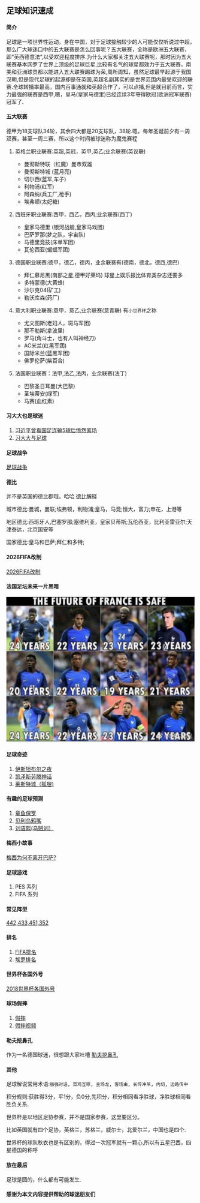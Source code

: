 ## 足球知识速成

#### 简介
足球是一项世界性运动。身在中国，对于足球接触较少的人可能仅仅听说过中超，那么广大球迷口中的五大联赛是怎么回事呢？五大联赛，全称是欧洲五大联赛，即“英西德意法”,以受欢迎程度排序.为什么大家都关注五大联赛呢，那时因为五大联赛基本网罗了世界上顶级的足球巨星,比较有名气的球星都效力于五大联赛，南美和亚洲球员都以能进入五大联赛踢球为荣,周所周知，虽然足球最早起源于我国汉朝,但是现代足球的起源却是在英国,英超名副其实的是世界范围内最受欢迎的联赛.全球转播率最高，国内百事通就和英超合作了，可以点播,但是就目前而言，实力最强的联赛是西甲,嗯，皇马(皇家马德里)已经连续3年夺得欧冠(欧洲冠军联赛)冠军了.

#### 五大联赛
德甲为18支球队34轮，其余四大都是20支球队，38轮.嗯，每年圣诞前夕有一周双赛，甚至一周三赛，所以这个时间被球迷称为魔鬼赛程

1. 英格兰职业联赛:英超,英冠，英甲,英乙;业余联赛(英议联)
    * 曼彻斯特联（红魔）曼市双雄
    * 曼彻斯特城 (蓝月亮)
    * 切尔西(蓝军,车子)
    * 利物浦(红军)
    * 阿森纳(兵工厂,枪手)
    * 埃弗顿(太妃糖)

1. 西班牙职业联赛:西甲，西乙，西丙;业余联赛(西丁)
    * 皇家马德里 (银河战舰,皇家马戏团)
    * 巴萨罗那(梦之队，宇宙队)
    * 马德里竞技(床单军团)
    * 瓦伦西亚(蝙蝠军团)

1. 德国职业联赛:德甲，德乙，德丙，业余联赛有(德南，德北，德西,德巴)
    * 拜仁慕尼黑(南部之星,德甲好莱坞) 球星上娱乐报比体育类杂志还要多
    * 多特蒙德(大黄蜂)
    * 沙尔克04(矿工)
    * 勒沃库森(药厂)

1. 意大利职业联赛:意甲，意乙,业余联赛(意青联) 有`小世界杯`之称
    * 尤文图斯(老妇人，斑马军团)
    * 那不勒斯(拿波里)
    * 罗马(角斗士，也有人叫神经刀)
    * AC米兰(红黑军团)
    * 国际米兰(蓝黑军团)
    * 佛罗伦萨(紫百合)

1. 法国职业联赛：法甲,法乙,法丙，业余联赛(法丁)
    * 巴黎圣日耳曼(大巴黎)
    * 圣埃蒂安(绿军)
    * 马赛(血红素)

#### 习大大也是球迷
1. [习近平曾看国足连输5球后愤然离场](http://www.taiwan.cn/xwzx/PoliticsNews/201602/t20160222_11391751.htm '习近平曾看国足连输5球后愤然离场')
1. [习大大与足球](http://gx.people.com.cn/cpc/n/2014/0702/c179665-21555992-5.html '习大大与足球')

#### 足球战争
[足球战争](http://baijiahao.baidu.com/s?id=1603075507873669803&wfr=spider&for=pc '足球战争')

#### 德比
并不是英国的德比郡哦。哈哈     [德比解释](https://baike.baidu.com/item/%E5%BE%B7%E6%AF%94/10557508?fr=aladdin '德比解释')

城市德比:曼城，曼联;埃弗顿，利物浦;皇马，马竞;恒大，富力;申花，上港等

地区德比:西班牙人,巴塞罗那;塞维利亚，皇家贝蒂斯;瓦伦西亚，比利亚雷亚尔;天津泰达，北京国安等

国家德比:皇马和巴萨;拜仁和多特;

#### 2026FIFA改制
[2026FIFA改制](http://baijiahao.baidu.com/s?id=1603237889455445382&wfr=spider&for=pc  '2026FIFA改制')

#### 法国足坛未来一片黑暗
![黑暗](/images/随笔/足球知识速成/football_01.png '黑暗')

#### 足球奇迹
1. [伊斯坦布尔之夜](https://baike.baidu.com/item/2005%E5%B9%B4%E6%AC%A7%E6%B4%B2%E5%86%A0%E5%86%9B%E8%81%94%E8%B5%9B%E5%86%B3%E8%B5%9B/8043282?fr=aladdin&fromid=7324590&fromtitle=%E4%BC%8A%E6%96%AF%E5%9D%A6%E5%B8%83%E5%B0%94%E4%B9%8B%E5%A4%9C‘伊斯坦布尔之夜’)
1. [凯泽斯劳滕神话](https://baike.baidu.com/item/%E5%87%AF%E6%B3%BD%E6%96%AF%E5%8A%B3%E6%BB%95%E7%A5%9E%E8%AF%9D/7020445?fr=aladdin '凯泽斯劳滕神话')
1. [莱斯特城（狐狸)](http://www.vci.cc/v/b0b942 '莱斯特城')

#### 有趣的足球预测
1. [章鱼保罗](https://baike.baidu.com/item/%E7%AB%A0%E9%B1%BC%E4%BF%9D%E7%BD%97/6162367?fr=aladdin '章鱼保罗')
1. [贝利乌鸦嘴](https://baike.baidu.com/item/%E8%B4%9D%E5%88%A9%E4%B9%8C%E9%B8%A6%E5%98%B4/12616886 '贝利乌鸦嘴')
1. [刘语熙(乌贼刘）](https://sports.eastday.com/a/180626172712210000000.html '刘语熙(乌贼刘）')

#### 梅西小故事
[梅西为何不离开巴萨?](https://baijiahao.baidu.com/s?id=1602057670102882092&wfr=spider&for=pc)

#### 足球游戏
1. PES 系列
1. FIFA 系列

#### 常见阵型
[442,433,451,352](https://jingyan.baidu.com/article/c275f6ba3f5651e33d7567a8.html '阵型')

#### 排名
1. [FIFA排名](https://www.fifa.com/fifa-world-ranking/ranking-table/men/ 'FIFA排名')
1. [埃罗排名](http://www.eloratings.net/ '埃罗排名')

#### 世界杯各国外号
[2018世界杯各国外号](http://baijiahao.baidu.com/s?id=1584379156716212188&wfr=spider&for=pc)

#### 球场假摔
1. [假摔](http://www.sohu.com/a/126364437_583512 '假摔')
1. [假摔视频](https://tieba.baidu.com/p/5044610658?red_tag=2435034722 '假摔视频')

#### 勒夫挖鼻孔
作为一名德国球迷，很想跟大家吐槽 [勒夫挖鼻孔](http://2014.163.com/14/0618/16/9V1KTCFL000505HF.html#p=9V05KT3D5O2H0005'勒夫挖鼻孔')

#### 其他
足球解说常用术语:`强强对话`，`菜鸡互啄`，`主场龙`，`客场虫`，`长传冲吊`，`内切`，`边路传中`

积分规则:获胜得3分，平1分，负0分,先积分，积分相同看净胜球，净胜球相同看胜负关系.

世界杯是以地区足协参赛，并不是国家参赛，这里要区分。

比如英国就有四个足协，英格兰，苏格兰，威尔士，北爱尔兰，中国也是四个.

世界杯的球队秋衣也是有区别的，得过一次冠军就有一颗心,所以有五星巴西，四星德国的称呼

#### 放在最后
足球是圆的，什么都有可能发生.


#### 感谢为本文内容提供帮助的球迷朋友们





